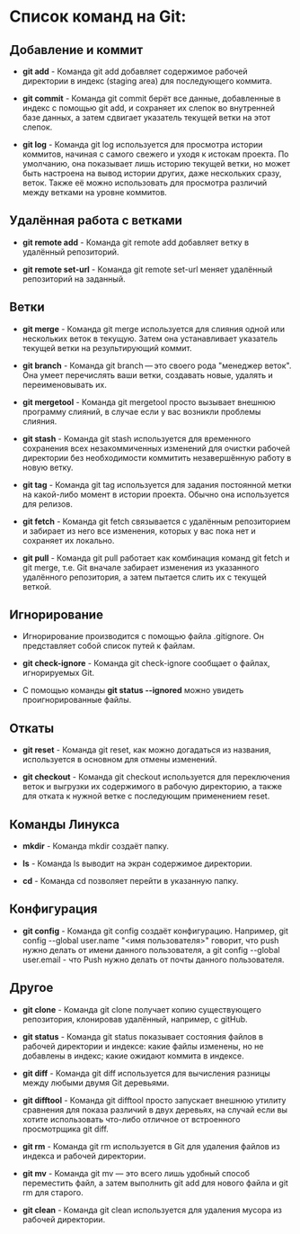 # Список команд на Git:

## Добавление и коммит

* __git add__ - Команда git add добавляет содержимое рабочей директории в индекс (staging area) для последующего коммита.

* __git commit__ - Команда git commit берёт все данные, добавленные в индекс с помощью git add, и сохраняет их слепок во внутренней базе данных, а затем сдвигает указатель текущей ветки на этот слепок.

* __git log__ - Команда git log используется для просмотра истории коммитов, начиная с самого свежего и уходя к истокам проекта. По умолчанию, она показывает лишь историю текущей ветки, но может быть настроена на вывод истории других, даже нескольких сразу, веток. Также её можно использовать для просмотра различий между ветками на уровне коммитов.

## Удалённая работа с ветками

* __git remote add__ - Команда git remote add добавляет ветку в удалённый репозиторий.

* __git remote set-url__ - Команда git remote set-url меняет удалённый репозиторий на заданный.

## Ветки

* __git merge__ - Команда git merge используется для слияния одной или нескольких веток в текущую. Затем она устанавливает указатель текущей ветки на результирующий коммит.

* __git branch__ - Команда git branch — это своего рода "менеджер веток". Она умеет перечислять ваши ветки, создавать новые, удалять и переименовывать их.

* __git mergetool__ - Команда git mergetool просто вызывает внешнюю программу слияний, в случае если у вас возникли проблемы слияния.

* __git stash__ - Команда git stash используется для временного сохранения всех незакоммиченных изменений для очистки рабочей директории без необходимости коммитить незавершённую работу в новую ветку.

* __git tag__ - Команда git tag используется для задания постоянной метки на какой-либо момент в истории проекта. Обычно она используется для релизов.

* __git fetch__ - Команда git fetch связывается с удалённым репозиторием и забирает из него все изменения, которых у вас пока нет и сохраняет их локально.

* __git pull__ - Команда git pull работает как комбинация команд git fetch и git merge, т.е. Git вначале забирает изменения из указанного удалённого репозитория, а затем пытается слить их с текущей веткой.

## Игнорирование

* Игнорирование производится с помощью файла .gitignore. Он представляет собой список путей к файлам.

* __git check-ignore__ - Команда git check-ignore сообщает о файлах, игнорируемых Git.

* С помощью команды __git status --ignored__ можно увидеть проигнорированные файлы.

## Откаты

* __git reset__ - Команда git reset, как можно догадаться из названия, используется в основном для отмены изменений.

* __git checkout__ - Команда git checkout используется для переключения веток и выгрузки их содержимого в рабочую директорию, а также для отката к нужной ветке с последующим применением reset.

## Команды Линукса

* __mkdir__ - Команда mkdir создаёт папку.

* __ls__ - Команда ls выводит на экран содержимое директории.

* __cd__ - Команда cd позволяет перейти в указанную папку.

## Конфигурация

* __git config__ - Команда git config создаёт конфигурацию. Например, git config --global user.name "<имя пользователя>" говорит, что push нужно делать от имени данного пользователя, а git config --global user.email - что Push нужно делать от почты данного пользователя.

## Другое

* __git clone__ - Команда git clone получает копию существующего репозитория, клонировав удалённый, например, с gitHub.

* __git status__ - Команда git status показывает состояния файлов в рабочей директории и индексе: какие файлы изменены, но не добавлены в индекс; какие ожидают коммита в индексе.

* __git diff__ - Команда git diff используется для вычисления разницы между любыми двумя Git деревьями.

* __git difftool__ - Команда git difftool просто запускает внешнюю утилиту сравнения для показа различий в двух деревьях, на случай если вы хотите использовать что-либо отличное от встроенного просмотрщика git diff.

* __git rm__ - Команда git rm используется в Git для удаления файлов из индекса и рабочей директории.

* __git mv__ - Команда git mv — это всего лишь удобный способ переместить файл, а затем выполнить git add для нового файла и git rm для старого.

* __git clean__ - Команда git clean используется для удаления мусора из рабочей директории.
